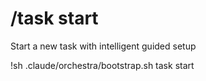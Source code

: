 # /task start

Start a new task with intelligent guided setup

!sh .claude/orchestra/bootstrap.sh task start